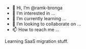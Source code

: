 - 👋 Hi, I’m @ramk-bronga
- 👀 I’m interested in ...
- 🌱 I’m currently learning ...
- 💞️ I’m looking to collaborate on ...
- 📫 How to reach me ...

Learning SaaS migration stuff.

<!---
ramk-bronga/ramk-bronga is a ✨ special ✨ repository because its `README.md` (this file) appears on your GitHub profile.
You can click the Preview link to take a look at your changes.
--->
